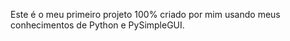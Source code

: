 Este é o meu primeiro projeto 100% criado por mim usando meus conhecimentos de Python e PySimpleGUI.
